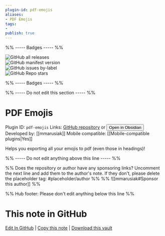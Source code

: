 ```yaml
---
plugin-id: pdf-emojis
aliases:
- PDF Emojis
tags: 
- 
publish: true
---
```


%% ----- Badges ----- %%

![GitHub all releases](https://img.shields.io/github/downloads/mmarusiak/pdf-emojis-plugin/total?color=573E7A&logo=github&style=for-the-badge)   
![GitHub manifest version](https://img.shields.io/github/manifest-json/v/mmarusiak/pdf-emojis-plugin?color=573E7A&logo=github&style=for-the-badge)   
![GitHub issues by-label](https://img.shields.io/github/issues/mmarusiak/pdf-emojis-plugin/help%20wanted?color=573E7A&logo=github&style=for-the-badge)   
![GitHub Repo stars](https://img.shields.io/github/stars/mmarusiak/pdf-emojis-plugin?color=573E7A&logo=github&style=for-the-badge)

%% ----- Badges ----- %%

%% ----- Do not edit this section ----- %%

# PDF Emojis

Plugin ID: `pdf-emojis`
Links: [GitHub repository](https://github.com/mmarusiak/pdf-emojis-plugin) or [<button id=HH>Open in Obsidian</button>](obsidian://show-plugin?id=pdf-emojis)
Developed by: [[mmarusiak]]
Mobile compatible: [[Mobile-compatible plugins|Yes]]

Helps you exporting all your emojis to pdf (even those in headings)!

%% ----- Do not edit anything above this line ----- %% 

%% Does the repository or author have any sponsoring links? Uncomment the next line and add them to the author's note. If they don't, please delete the placeholder tag: #placeholder/author %%
%% ![[mmarusiak#Sponsor this author]] %%

%% Hub footer: Please don't edit anything below this line %%

# This note in GitHub

<span class="git-footer">[Edit In GitHub](https://github.dev/obsidian-community/obsidian-hub/blob/main/02%20-%20Community%20Expansions/02.05%20All%20Community%20Expansions/Plugins/pdf-emojis.md "git-hub-edit-note") | [Copy this note](https://raw.githubusercontent.com/obsidian-community/obsidian-hub/main/02%20-%20Community%20Expansions/02.05%20All%20Community%20Expansions/Plugins/pdf-emojis.md "git-hub-copy-note") | [Download this vault](https://github.com/obsidian-community/obsidian-hub/archive/refs/heads/main.zip "git-hub-download-vault") </span>
